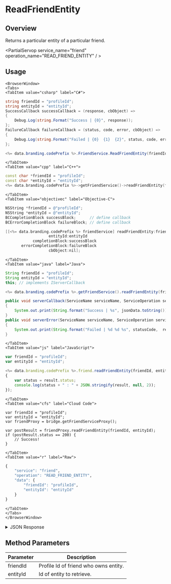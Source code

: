 # ReadFriendEntity
## Overview
Returns a particular entity of a particular friend.

<PartialServop service_name="friend" operation_name="READ_FRIEND_ENTITY" / >

## Usage

```mdx-code-block
<BrowserWindow>
<Tabs>
<TabItem value="csharp" label="C#">
```

```csharp
string friendId = "profileId";
string entityId = "entityId";
SuccessCallback successCallback = (response, cbObject) =>
{
    Debug.Log(string.Format("Success | {0}", response));
};
FailureCallback failureCallback = (status, code, error, cbObject) =>
{
    Debug.Log(string.Format("Failed | {0}  {1}  {2}", status, code, error));
};

<%= data.branding.codePrefix %>.FriendService.ReadFriendEntity(friendId, entityId, successCallback, failureCallback);
```

```mdx-code-block
</TabItem>
<TabItem value="cpp" label="C++">
```

```cpp
const char *friendId = "profileId";
const char *entityId = "entityId";
<%= data.branding.codePrefix %>->getFriendService()->readFriendEntity(friendId, entityId, this);
```

```mdx-code-block
</TabItem>
<TabItem value="objectivec" label="Objective-C">
```

```objectivec
NSString *friendId = @"profileId";
NSString *entityId = @"entityId";
BCCompletionBlock successBlock;      // define callback
BCErrorCompletionBlock failureBlock; // define callback

[[<%= data.branding.codePrefix %> friendService] readFriendEntity:friendId
                   entityId:entityId
            completionBlock:successBlock
       errorCompletionBlock:failureBlock
                   cbObject:nil];
```

```mdx-code-block
</TabItem>
<TabItem value="java" label="Java">
```

```java
String friendId = "profileId";
String entityId = "entityId";
this; // implements IServerCallback

<%= data.branding.codePrefix %>.getFriendService().readFriendEntity(friendId, entityId, this);

public void serverCallback(ServiceName serviceName, ServiceOperation serviceOperation, JSONObject jsonData)
{
    System.out.print(String.format("Success | %s", jsonData.toString()));
}
public void serverError(ServiceName serviceName, ServiceOperation serviceOperation, int statusCode, int reasonCode, String jsonError)
{
    System.out.print(String.format("Failed | %d %d %s", statusCode,  reasonCode, jsonError.toString()));
}
```

```mdx-code-block
</TabItem>
<TabItem value="js" label="JavaScript">
```

```javascript
var friendId = "profileId";
var entityId = "entityId";

<%= data.branding.codePrefix %>.friend.readFriendEntity(friendId, entityId, result =>
{
	var status = result.status;
	console.log(status + " : " + JSON.stringify(result, null, 2));
});
```

```mdx-code-block
</TabItem>
<TabItem value="cfs" label="Cloud Code">
```

```cfscript
var friendId = "profileId";
var entityId = "entityId";
var friendProxy = bridge.getFriendServiceProxy();

var postResult = friendProxy.readFriendEntity(friendId, entityId);
if (postResult.status == 200) {
    // Success!
}
```

```mdx-code-block
</TabItem>
<TabItem value="r" label="Raw">
```

```r
{
	"service": "friend",
	"operation": "READ_FRIEND_ENTITY",
	"data": {
		"friendId": "profileId",
		"entityId": "entityId"
	}
}
```

```mdx-code-block
</TabItem>
</Tabs>
</BrowserWindow>
```

<details>
<summary>JSON Response</summary>

```json
{
    "status": 200,
    "data": {
        "entityId": "a3abc2ad-13ee-47a8-86a5-9c0a83f90314",
        "entityType": "PlayerData",
        "version": 1,
        "data": {
            "ACCOUNT_CREATION_TIME": 1353011574029,
            "ALL_TIME_SCORE": 1090560,
            "FIRST_PLAY_TIME": 1372781536842
        },
        "acl": {
            "other": 1
        },
        "createdAt": 1372901559406,
        "updatedAt": 1372901559406
    }
}
```
</details>

## Method Parameters
Parameter | Description
--------- | -----------
friendId | Profile Id of friend who owns entity.
entityId | Id of entity to retrieve.


